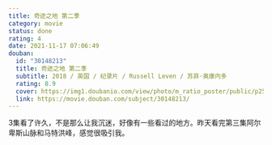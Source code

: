 ```yaml
---
title: 奇迹之地 第二季
category: movie
status: done
rating: 4
date: 2021-11-17 07:06:49
douban:
  id: "30148213"
  title: 奇迹之地 第二季
  subtitle: 2018 / 英国 / 纪录片 / Russell Leven / 苏菲·奥康内多
  rating: 8.9
  cover: https://img1.doubanio.com/view/photo/m_ratio_poster/public/p2515099700.jpg
  link: https://movie.douban.com/subject/30148213/
---
```


3集看了许久，不是那么让我沉迷，好像有一些看过的地方。昨天看完第三集阿尔卑斯山脉和马特洪峰，感觉很吸引我。